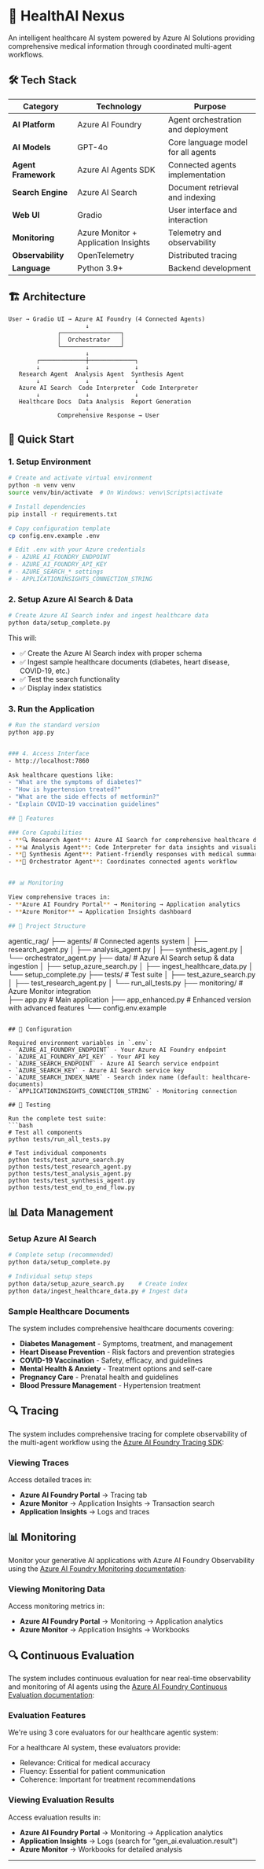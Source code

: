 # 🏥 HealthAI Nexus

An intelligent healthcare AI system powered by Azure AI Solutions providing comprehensive medical information through coordinated multi-agent workflows.

## 🛠️ Tech Stack

| Category | Technology | Purpose |
|----------|------------|---------|
| **AI Platform** | Azure AI Foundry | Agent orchestration and deployment |
| **AI Models** | GPT-4o | Core language model for all agents |
| **Agent Framework** | Azure AI Agents SDK | Connected agents implementation |
| **Search Engine** | Azure AI Search | Document retrieval and indexing |
| **Web UI** | Gradio | User interface and interaction |
| **Monitoring** | Azure Monitor + Application Insights | Telemetry and observability |
| **Observability** | OpenTelemetry | Distributed tracing |
| **Language** | Python 3.9+ | Backend development |

## 🏗️ Architecture

```
User → Gradio UI → Azure AI Foundry (4 Connected Agents)
                      ↓
              ┌─────────────────┐
              │  Orchestrator   │
              └─────────────────┘
                      ↓
        ┌─────────────┼─────────────┐
        ↓             ↓             ↓
   Research Agent  Analysis Agent  Synthesis Agent
        ↓             ↓             ↓
   Azure AI Search  Code Interpreter  Code Interpreter
        ↓             ↓             ↓
   Healthcare Docs  Data Analysis  Report Generation
                      ↓
              Comprehensive Response → User
```

## 🚀 Quick Start

### 1. Setup Environment
```bash
# Create and activate virtual environment
python -m venv venv
source venv/bin/activate  # On Windows: venv\Scripts\activate

# Install dependencies
pip install -r requirements.txt

# Copy configuration template
cp config.env.example .env

# Edit .env with your Azure credentials
# - AZURE_AI_FOUNDRY_ENDPOINT
# - AZURE_AI_FOUNDRY_API_KEY  
# - AZURE_SEARCH_* settings
# - APPLICATIONINSIGHTS_CONNECTION_STRING
```

### 2. Setup Azure AI Search & Data
```bash
# Create Azure AI Search index and ingest healthcare data
python data/setup_complete.py
```

This will:
- ✅ Create the Azure AI Search index with proper schema
- ✅ Ingest sample healthcare documents (diabetes, heart disease, COVID-19, etc.)
- ✅ Test the search functionality
- ✅ Display index statistics

### 3. Run the Application
```bash
# Run the standard version
python app.py


### 4. Access Interface
- http://localhost:7860

Ask healthcare questions like:
- "What are the symptoms of diabetes?"
- "How is hypertension treated?"
- "What are the side effects of metformin?"
- "Explain COVID-19 vaccination guidelines"

## 🎯 Features

### Core Capabilities
- **🔍 Research Agent**: Azure AI Search for comprehensive healthcare documents
- **📊 Analysis Agent**: Code Interpreter for data insights and visualizations  
- **📝 Synthesis Agent**: Patient-friendly responses with medical summaries
- **🎯 Orchestrator Agent**: Coordinates connected agents workflow


## 📊 Monitoring

View comprehensive traces in:
- **Azure AI Foundry Portal** → Monitoring → Application analytics
- **Azure Monitor** → Application Insights dashboard

## 📁 Project Structure

```
agentic_rag/
├── agents/              # Connected agents system
│   ├── research_agent.py
│   ├── analysis_agent.py
│   ├── synthesis_agent.py
│   └── orchestrator_agent.py
├── data/                # Azure AI Search setup & data ingestion
│   ├── setup_azure_search.py
│   ├── ingest_healthcare_data.py
│   └── setup_complete.py
├── tests/               # Test suite
│   ├── test_azure_search.py
│   ├── test_research_agent.py
│   └── run_all_tests.py
├── monitoring/          # Azure Monitor integration  
├── app.py              # Main application
├── app_enhanced.py     # Enhanced version with advanced features
└── config.env.example
```

## 🔧 Configuration

Required environment variables in `.env`:
- `AZURE_AI_FOUNDRY_ENDPOINT` - Your Azure AI Foundry endpoint
- `AZURE_AI_FOUNDRY_API_KEY` - Your API key
- `AZURE_SEARCH_ENDPOINT` - Azure AI Search service endpoint
- `AZURE_SEARCH_KEY` - Azure AI Search service key
- `AZURE_SEARCH_INDEX_NAME` - Search index name (default: healthcare-documents)
- `APPLICATIONINSIGHTS_CONNECTION_STRING` - Monitoring connection

## 🧪 Testing

Run the complete test suite:
```bash
# Test all components
python tests/run_all_tests.py

# Test individual components
python tests/test_azure_search.py
python tests/test_research_agent.py
python tests/test_analysis_agent.py
python tests/test_synthesis_agent.py
python tests/test_end_to_end_flow.py
```

## 📊 Data Management

### Setup Azure AI Search
```bash
# Complete setup (recommended)
python data/setup_complete.py

# Individual setup steps
python data/setup_azure_search.py    # Create index
python data/ingest_healthcare_data.py # Ingest data
```


### Sample Healthcare Documents
The system includes comprehensive healthcare documents covering:
- **Diabetes Management** - Symptoms, treatment, and management
- **Heart Disease Prevention** - Risk factors and prevention strategies  
- **COVID-19 Vaccination** - Safety, efficacy, and guidelines
- **Mental Health & Anxiety** - Treatment options and self-care
- **Pregnancy Care** - Prenatal health and guidelines
- **Blood Pressure Management** - Hypertension treatment

## 🔍 Tracing

The system includes comprehensive tracing for complete observability of the multi-agent workflow using the [Azure AI Foundry Tracing SDK](https://learn.microsoft.com/en-us/azure/ai/foundry/how-to/develop/trace-agents-sdk):

### Viewing Traces
Access detailed traces in:
- **Azure AI Foundry Portal** → Tracing tab
- **Azure Monitor** → Application Insights → Transaction search
- **Application Insights** → Logs and traces

## 📊 Monitoring

Monitor your generative AI applications with Azure AI Foundry Observability using the [Azure AI Foundry Monitoring documentation](https://learn.microsoft.com/en-us/azure/ai-foundry/how-to/monitor-applications):

### Viewing Monitoring Data
Access monitoring metrics in:
- **Azure AI Foundry Portal** → Monitoring → Application analytics
- **Azure Monitor** → Application Insights → Workbooks

## 🔍 Continuous Evaluation

The system includes continuous evaluation for near real-time observability and monitoring of AI agents using the [Azure AI Foundry Continuous Evaluation documentation](https://learn.microsoft.com/en-us/azure/ai-foundry/how-to/continuous-evaluation-agents):

### Evaluation Features
We're using 3 core evaluators for our healthcare agentic system:

For a healthcare AI system, these evaluators provide:
- Relevance: Critical for medical accuracy
- Fluency: Essential for patient communication
- Coherence: Important for treatment recommendations

### Viewing Evaluation Results
Access evaluation results in:
- **Azure AI Foundry Portal** → Monitoring → Application analytics
- **Application Insights** → Logs (search for "gen_ai.evaluation.result")
- **Azure Monitor** → Workbooks for detailed analysis 
---